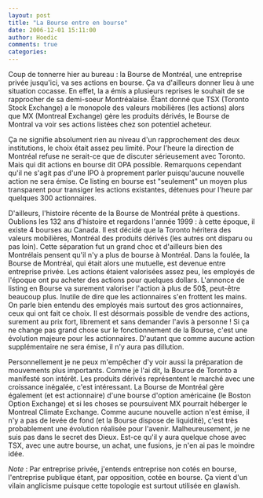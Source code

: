 ```yaml
---
layout: post
title: "La Bourse entre en bourse"
date: 2006-12-01 15:11:00
author: Hoedic
comments: true
categories: 
---
```



Coup de tonnerre hier au bureau : la Bourse de Montréal, une entreprise privée jusqu'ici, va  ses actions en bourse. Ça va d'ailleurs donner lieu à une situation cocasse. En effet, la  a émis a plusieurs reprises le souhait de se rapprocher de sa demi-soeur Montréalaise. Étant donné que TSX (Toronto Stock Exchange) a le monopole des valeurs mobilières (les actions) alors que MX (Montreal Exchange) gère les produits dérivés, le Bourse de Montral va voir ses actions listées chez son potentiel acheteur.

Ça ne signifie absolument rien au niveau d'un rapprochement des deux institutions, le choix était assez peu limité. Pour l'heure la direction de Montréal refuse ne serait-ce que de discuter sérieusement avec Toronto. Mais qui dit actions en bourse dit OPA possible. Remarquons cependant qu'il ne s'agit pas d'une IPO à proprement parler puisqu'aucune nouvelle action ne sera émise. Ce listing en bourse est "seulement" un moyen plus transparent pour transiger les actions existantes, détenues pour l'heure par quelques 300 actionnaires.

D'ailleurs, l'histoire récente de la Bourse de Montréal prête à questions. Oublions les 132 ans d'histoire et regardons l'année 1999 : à cette époque, il existe 4 bourses au Canada. Il est décidé que la Toronto héritera des valeurs mobilières, Montréal des produits dérivés (les autres ont disparu ou pas loin). Cette séparation fut un grand choc et d'ailleurs bien des Montrélais pensent qu'il n'y a plus de bourse à Montréal. Dans la foulée, la Bourse de Montréal, qui était alors une mutuelle, est devenue entre entreprise privée. Les actions étaient valorisées assez peu, les employés de l'époque ont pu acheter des actions pour quelques dollars. L'annonce de listing en Bourse va surement valoriser l'action à plus de 50$, peut-être beaucoup plus. Inutile de dire que les actionnaires s'en frottent les mains. On parle bien entendu des employés mais surtout des gros actionnaires, ceux qui ont fait ce choix. Il est désormais possible de vendre des actions, surement au prix fort, librement et sans demander l'avis à personne ! Si ça ne change pas grand chose sur le fonctionnement de la Bourse, c'est une évolution majeure pour les actionnaires. D'autant que comme aucune action supplémentaire ne sera émise, il n'y aura pas dillution.

Personnellement je ne peux m'empêcher d'y voir aussi la préparation de mouvements plus importants. Comme je l'ai dit, la Bourse de Toronto a manifesté son intérêt. Les produits dérivés représentent le marché avec une croissance inégalée, c'est intéressant. La Bourse de Montréal gère également (et est actionnaire) d'une bourse d'option américaine (le Boston Option Exchange) et si les choses se poursuivent MX pourrait héberger le Montreal Climate Exchange. Comme aucune nouvelle action n'est émise, il n'y a pas de levée de fond (et la Bourse dispose de liquidité), c'est très probablement une évolution réalisée pour l'avenir. Malheureusement, je ne suis pas dans le secret des Dieux. Est-ce qu'il y aura quelque chose avec TSX, avec une autre bourse, un achat, une fusions, je n'en ai pas le moindre idée.

*Note* : Par entreprise privée, j'entends entreprise non cotés en bourse, l'entreprise publique étant, par opposition, cotée en bourse. Ça vient d'un vilain anglicisme puisque cette topologie est surtout utilisée en glawish.